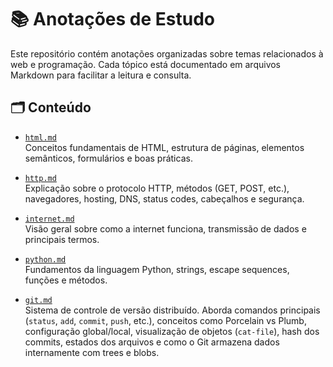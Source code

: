 # 📚 Anotações de Estudo

Este repositório contém anotações organizadas sobre temas relacionados à web e programação. Cada tópico está documentado em arquivos Markdown para facilitar a leitura e consulta.

## 🗂 Conteúdo

- [`html.md`](./html.md)  
  Conceitos fundamentais de HTML, estrutura de páginas, elementos semânticos, formulários e boas práticas.

- [`http.md`](./http.md)  
  Explicação sobre o protocolo HTTP, métodos (GET, POST, etc.), navegadores, hosting, DNS, status codes, cabeçalhos e segurança.

- [`internet.md`](./internet.md)  
  Visão geral sobre como a internet funciona, transmissão de dados e principais termos.

- [`python.md`](./python.md)  
  Fundamentos da linguagem Python, strings, escape sequences, funções e métodos.

- [`git.md`](./git.md)  
  Sistema de controle de versão distribuído. Aborda comandos principais (`status`, `add`, `commit`, `push`, etc.), conceitos como Porcelain vs Plumb, configuração global/local, visualização de objetos (`cat-file`), hash dos commits, estados dos arquivos e como o Git armazena dados internamente com trees e blobs.
